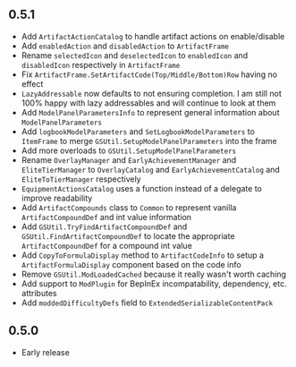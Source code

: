 ## 0.5.1
* Add `ArtifactActionCatalog` to handle artifact actions on enable/disable
* Add `enabledAction` and `disabledAction` to `ArtifactFrame`
* Rename `selectedIcon` and `deselectedIcon` to `enabledIcon` and `disabledIcon` respectively in `ArtifactFrame`
* Fix `ArtifactFrame.SetArtifactCode(Top/Middle/Bottom)Row` having no effect
* `LazyAddressable` now defaults to not ensuring completion. I am still not 100% happy with lazy addressables and will continue to look at them
* Add `ModelPanelParametersInfo` to represent general information about `ModelPanelParameters` 
* Add `logbookModelParameters` and `SetLogbookModelParameters` to `ItemFrame` to merge `GSUtil.SetupModelPanelParameters` into the frame
* Add more overloads to `GSUtil.SetupModelPanelParameters`
* Rename `OverlayManager` and `EarlyAchievementManager` and `EliteTierManager` to `OverlayCatalog` and `EarlyAchievementCatalog` and `EliteToTierManager` respectively
* `EquipmentActionsCatalog` uses a function instead of a delegate to improve readability
* Add `ArtifactCompounds` class to `Common` to represent vanilla `ArtifactCompoundDef` and int value information
* Add `GSUtil.TryFindArtifactCompoundDef` and `GSUtil.FindArtifactCompoundDef` to locate the appropriate `ArtifactCompoundDef` for a compound int value
* Add `CopyToFormulaDisplay` method to `ArtifactCodeInfo` to setup a `ArtifactFormulaDisplay` component based on the code info
* Remove `GSUtil.ModLoadedCached` because it really wasn't worth caching
* Add support to `ModPlugin` for BepInEx incompatability, dependency, etc. attributes
* Add `moddedDifficultyDefs` field to `ExtendedSerializableContentPack`

## 0.5.0
* Early release
